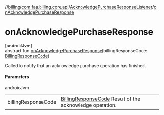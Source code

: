 //[billing](../../../index.md)/[com.faa.billing.core.api](../index.md)/[AcknowledgePurchaseResponseListener](index.md)/[onAcknowledgePurchaseResponse](on-acknowledge-purchase-response.md)

# onAcknowledgePurchaseResponse

[androidJvm]\
abstract fun [onAcknowledgePurchaseResponse](on-acknowledge-purchase-response.md)(billingResponseCode: [BillingResponseCode](../-billing-response-code/index.md))

Called to notify that an acknowledge purchase operation has finished.

#### Parameters

androidJvm

| | |
|---|---|
| billingResponseCode | [BillingResponseCode](../-billing-response-code/index.md) Result of the acknowledge operation. |
